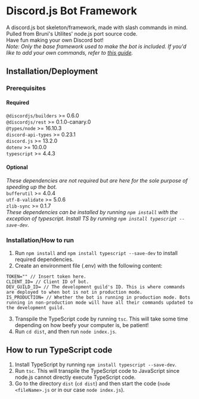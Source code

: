 # Discord.js Bot Framework
A discord.js bot skeleton/framework, made with slash commands in mind. Pulled from Bruni's Utilites' node.js port source code.  
Have fun making your own Discord bot!  
*Note: Only the base framework used to make the bot is included. If you'd like to add your own commands, refer to [this guide](https://discordjs.guide/interactions/registering-slash-commands.html).*
## Installation/Deployment
### Prerequisites
#### Required
`@discordjs/builders` >= 0.6.0  
`@discordjs/rest` >= 0.1.0-canary.0  
`@types/node` >= 16.10.3  
`discord-api-types` >= 0.23.1  
`discord.js` >= 13.2.0  
`dotenv` >= 10.0.0  
`typescript` >= 4.4.3    
#### Optional
*These dependencies are not required but are here for the sole purpose of speeding up the bot.*  
`bufferutil` >= 4.0.4  
`utf-8-validate` >= 5.0.6  
`zlib-sync` >= 0.1.7  
*These dependencies can be installed by running `npm install` with the exception of typescript. Install TS by running `npm install typescript --save-dev`.*  
### Installation/How to run
1. Run `npm install` and `npm install typescript --save-dev` to install required dependencies.  
2. Create an environment file (.env) with the following content:  
```
TOKEN="" // Insert token here.
CLIENT_ID= // Client ID of bot.
DEV_GUILD_ID= // The development guild's ID. This is where commands are deployed to when bot is not in production mode.
IS_PRODUCTION= // Whether the bot is running in production mode. Bots running in non-production mode will have all their commands updated to the development guild.
```  
3. Transpile the TypeScript code by running `tsc`. This will take some time depending on how beefy your computer is, be patient!  
4. Run `cd dist`, and then run `node index.js`.  

## How to run TypeScript code
1. Install TypeScript by running `npm install typescript --save-dev`.
2. Run `tsc`. This will transpile the TypeScript code to JavaScript since node.js cannot directly execute TypeScript code.
3. Go to the directory `dist` (`cd dist`) and then start the code (`node <fileName>.js` or in our case `node index.js`).